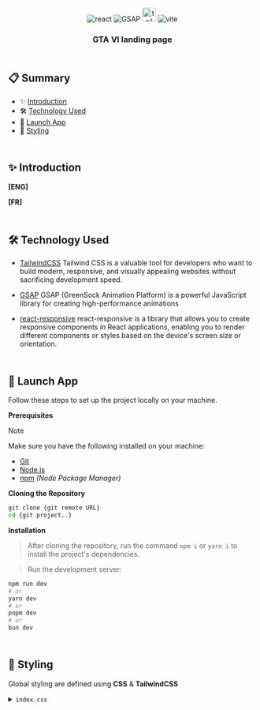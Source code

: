 <div align="center">
  <a href="" target="_blanck"><img src="./public" alt=""></a>
   <div align="center">
      <img src="https://camo.githubusercontent.com/36aa3f9d0250d285d322005ff1f4d216512f13c31e434a013c34dd864fa1c4b2/68747470733a2f2f696d672e736869656c64732e696f2f62616467652f2d52656163742d626c75653f7374796c653d666f722d7468652d6261646765266c6f676f3d7265616374266c6f676f436f6c6f723d7768697465" alt="react" />
      <img src="https://camo.githubusercontent.com/807d5ee9099d29a72a272dde7a881f0bc4a9918095513f4d5209110958c62ef9/68747470733a2f2f696d672e736869656c64732e696f2f62616467652f2d475341502d3838434530323f7374796c653d666f722d7468652d6261646765266c6f676f3d677265656e736f636b266c6f676f436f6c6f723d7768697465" alt="GSAP" />
      <img src="https://img.shields.io/badge/-Tailwind_CSS-black?style=for-the-badge&logoColor=white&logo=tailwindcss&color=06B6D4" height="28px" alt="tailwindcss" />
      <img src="https://img.shields.io/badge/-Vite-black?style=for-the-badge&logoColor=white&logo=vite&color=646CFF" alt="vite" />
    </div>
  <h3 align="center">GTA VI landing page</h3>
</div>

## <br /> 📋 <a name="table">Summary</a>

- ✨ [Introduction](#introduction)
- 🛠 [Technology Used](#tech-stack)
- 🚀 [Launch App](#launch-app)
- 🎨 [Styling](#style)

## <br /> <a name="introduction">✨ Introduction</a>

**[ENG]**

**[FR]**

## <br /> <a name="tech-stack">🛠 Technology Used</a>

- [TailwindCSS](https://tailwindcss.com/docs/installation)
  Tailwind CSS is a valuable tool for developers who want to build modern, responsive, and visually appealing websites without sacrificing development speed.

- [GSAP](https://greensock.com/gsap/)
  GSAP (GreenSock Animation Platform) is a powerful JavaScript library for creating high-performance animations

- [react-responsive](https://www.npmjs.com/package/react-responsive)
  react-responsive is a library that allows you to create responsive components in React applications, enabling you to render different components or styles based on the device's screen size or orientation.

## <br /> <a name="launch-app">🚀 Launch App</a>

Follow these steps to set up the project locally on your machine.

**Prerequisites**

> [!NOTE]
> Make sure you have the following installed on your machine:

- [Git](https://git-scm.com/)
- [Node.js](https://nodejs.org/en)
- [npm](https://www.npmjs.com/) _(Node Package Manager)_

**Cloning the Repository**

```bash
git clone {git remote URL}
cd {git project..}
```

**Installation**

> After cloning the repository, run the command `npm i` or `yarn i` to install the project's dependencies.

> Run the development server:

```bash
npm run dev
# or
yarn dev
# or
pnpm dev
# or
bun dev
```

## <br /> <a name="style">🎨 Styling</a>

Global styling are defined using **CSS** & **TailwindCSS**

<details>
<summary><code>index.css</code></summary>

```css
@import "tailwindcss";

@font-face {
  font-family: "Long";
  src: url("/fonts/long.woff");
}

@font-face {
  font-family: "Round";
  src: url("/fonts/round.woff");
}

@font-face {
  font-family: "Round Bold";
  src: url("/fonts/round-bold.woff");
}

@theme {
  --font-long: "Long", sans-serif;
  --font-sans: "Round Bold", sans-serif;
  --font-round-bold: "Round Bold", sans-serif;
  --color-yellow: #fff9cb;
  --color-pink: #ffb0c4;
  --breakpoint-sm: 40rem; /* 640px */
  --breakpoint-xs: 20rem; /* 320px */
  --breakpoint-3xl: 120rem; /* 1920px */
}

body {
  width: 100%;
  overflow-x: hidden;
  font-family: "Round", sans-serif;
  background-color: black;
}

main {
  @apply black-gradient-bg;
}

@layer utilities {
  .flex-center {
    @apply flex items-center justify-center;
  }

  .col-center {
    @apply flex flex-col items-center justify-center;
  }

  .abs-center {
    @apply absolute top-1/2 left-1/2 -translate-x-1/2 -translate-y-1/2;
  }
}

@layer components {
  main {
    @apply w-dvw overflow-x-hidden;
  }

  nav {
    @apply fixed top-0 left-0 w-full flex justify-between items-center md:p-16 p-5 z-[100];
  }

  gradient-title {
    @apply text-[5rem] md:text-[8rem] font-round-bold font-extrabold uppercase md:leading-[7rem] leading-[4.5rem] text-center bg-gradient-to-r from-pink-400 via-red-400 to-yellow-400 bg-clip-text text-transparent;
  }

  .hero-section {
    @apply w-dvw h-dvh relative overflow-hidden;

    .scale-out {
      @apply object-cover md:scale-125 h-full;
    }

    .title-logo {
      @apply absolute h-full md:scale-125 top-0 object-cover;
    }

    .trailer-logo {
      @apply absolute -bottom-5 w-48 left-1/2 -translate-x-1/2;
    }

    .play-img {
      @apply rounded-full md:size-28 size-20 bg-white absolute top-1/2 left-1/2 -translate-x-1/2 -translate-y-1/2 flex justify-center items-center;
    }

    .fake-logo-wrapper {
      @apply absolute z-50 xs:top-[9.5rem] sm:top-[12.8rem] md:top-[8.5rem] 2xl:top-44 3xl:top-48 left-1/2 -translate-x-1/2;
    }

    .overlay-logo {
      @apply size-full object-cover opacity-0 w-60 md:w-60 2xl:w-72 3xl:w-80;
    }
  }

  .first-vd-wrapper {
    .first-vd {
      @apply size-full object-cover md:[object-position:50%_center] [object-position:75%_center];
    }
  }

  .entrance-message {
    @apply absolute inset-0 w-full h-dvh overflow-hidden z-20 opacity-100;

    .entrance-logo {
      @apply 2xl:w-72 3xl:w-80 md:w-60 w-48 absolute xs:top-[9.5rem] sm:top-[12.8rem] md:top-[8.5rem] 2xl:top-44 3xl:top-48 left-1/2 -translate-x-1/2;
    }

    .text-wrapper {
      @apply mt-40 md:mt-60 2xl:mt-44 3xl:top-48;
    }
  }

  .jason {
    @apply relative z-10 lg:ps-40 2xl:ps-80 ps-10 py-40 mt-60 flex lg:flex-row flex-col justify-between gap-5 w-dvw overflow-x-hidden;

    h1 {
      @apply text-yellow font-long uppercase text-8xl mb-20;
    }

    h2 {
      @apply text-pink md:text-5xl text-3xl mb-7 md:pe-20 pe-10;
    }

    p {
      @apply text-white md:text-2xl text-lg md:pe-28 pe-14;
    }

    .jason-1 {
      @apply bg-yellow lg:h-[80vh] w-auto -translate-x-5;

      img {
        @apply size-full object-cover [object-position:5%_center] hover:scale-[0.98] transition duration-700 ease-in-out;
      }
    }

    .jason-2 {
      @apply bg-yellow h-[90vh] w-auto md:mt-36 mt-20 -translate-x-5;

      img {
        @apply size-full object-cover [object-position:80%_center] hover:scale-x-[0.97] hover:scale-y-[0.98] transition duration-700 ease-in-out;
      }
    }

    .jason-3 {
      @apply bg-yellow h-[50vh] md:w-[60%] -translate-x-5;

      img {
        @apply size-full object-cover [object-position:42%_center] hover:scale-[0.97] transition duration-700 ease-in-out;
      }
    }
  }

  .lucia {
    @apply relative;
  }

  .lucia-life {
    @apply relative z-10 py-40 mt-60 flex lg:flex-row flex-col justify-between gap-5 w-dvw overflow-x-hidden;

    h1 {
      @apply text-yellow font-long uppercase text-8xl mb-20;
    }

    h2 {
      @apply text-pink md:text-5xl text-3xl mb-7 md:pe-20 pe-10;
    }

    p {
      @apply text-white md:text-2xl text-lg md:pe-28 pe-14;
    }

    p:last-of-type {
      @apply md:hidden block xl:block;
    }

    .lucia-1 {
      @apply bg-yellow lg:h-[80vh] w-auto -translate-x-5;

      img {
        @apply size-full object-cover [object-position:85%_center] hover:scale-[0.98] transition duration-700 ease-in-out;
      }
    }

    .lucia-2 {
      @apply bg-yellow lg:h-[60vh] lg:w-[70%] w-[80%] md:my-36 my-20 lg:-translate-x-5 translate-x-5;

      img {
        @apply size-full object-cover [object-position:50%_center] hover:scale-x-[0.98] hover:scale-y-[0.98] transition duration-700 ease-in-out;
      }
    }

    .lucia-3 {
      @apply bg-yellow lg:h-[90vh] md:w-[60%] -translate-x-5;

      img {
        @apply size-full object-cover [object-position:62%_center] hover:scale-x-[0.98] hover:scale-y-[0.99] transition duration-700 ease-in-out;
      }
    }
  }

  .post-card {
    @apply relative flex justify-center items-center pb-80 shadow-2xl;

    .animated-gradient-bg {
      @apply absolute w-full md:h-[200vh] h-[220vh] left-0 xl:-bottom-1/2 md:-bottom-5/6;
    }

    .post-card-wrapper {
      @apply xl:mx-56 md:mx-12 mx-5 xl:h-[85vh] md:h-[40vh] h-[30vh] w-full flex justify-center items-center overflow-hidden relative;

      video {
        @apply w-full h-full 2xl:scale-x-105 object-cover;
      }

      img {
        @apply absolute z-10 w-full h-full;
      }

      button {
        @apply rounded-full bg-white absolute left-1/2 -translate-x-1/2 md:bottom-16 -bottom-28 md:w-fit w-2/3 px-5 md:px-7 py-4 text-lg;
      }
    }

    .final {
      @apply relative h-dvh overflow-hidden;

      .final-content {
        @apply scale-110;
      }
    }

    .final-message {
      @apply absolute w-full h-dvh overflow-hidden z-50 opacity-100;
    }
  }
}

@layer utilities {
  .black-gradient-bg {
    background: linear-gradient(
      223.17deg,
      rgb(28, 24, 41) 0%,
      rgb(27, 24, 40) 8.61%,
      rgb(25, 23, 36) 17.21%,
      rgb(22, 21, 32) 25.82%,
      rgb(20, 19, 28) 34.42%,
      rgb(18, 18, 24) 43.03%,
      rgb(17, 17, 23) 51.63%
    );
  }

  .entrance-message {
    mask-image: url("/images/big-hero-text.svg");
    mask-repeat: no-repeat;
    mask-size: 100% 100%;
  }

  .mask-wrapper {
    mask-image: url("/images/big-hero-text.svg");
    mask-repeat: no-repeat;
  }

  .animated-gradient-bg {
    background: linear-gradient(135deg, #1e2a52 0%, #6e4b91 100%);
  }

  .jason-content {
    background: radial-gradient(ellipse, #111117 20%, transparent 70%);
  }

  .lucia-life-content {
    background: radial-gradient(ellipse, #111117 20%, transparent 70%);
  }
}
```
</details>